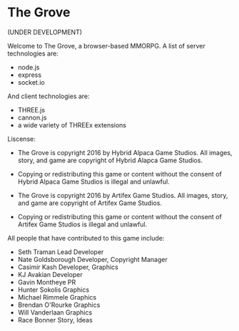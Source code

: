 # The Grove

(UNDER DEVELOPMENT)


Welcome to The Grove, a browser-based MMORPG.
A list of server technologies are:

- node.js
- express
- socket.io

And client technologies are:

- THREE.js
- cannon.js
- a wide variety of THREEx extensions


Liscense:

- The Grove is copyright 2016 by Hybrid Alpaca Game Studios. All images, story, and game are copyright of Hybrid Alapca Game Studios. 
- Copying or redistributing this game or content without the consent of Hybrid Alpaca Game Studios is illegal and unlawful.

- The Grove is copyright 2016 by Artifex Game Studios. All images, story, and game are copyright of Artifex Game Studios.
- Copying or redistributing this game or content without the consent of Artifex Game Studios is illegal and unlawful.



All people that have contributed to this game include:

- Seth Traman             Lead Developer
- Nate Goldsborough       Developer, Copyright Manager
- Casimir Kash            Developer, Graphics
- KJ Avakian              Developer
- Gavin Montheye          PR
- Hunter Sokolis          Graphics
- Michael Rimmele         Graphics
- Brendan O'Rourke        Graphics
- Will Vanderlaan         Graphics
- Race Bonner             Story, Ideas